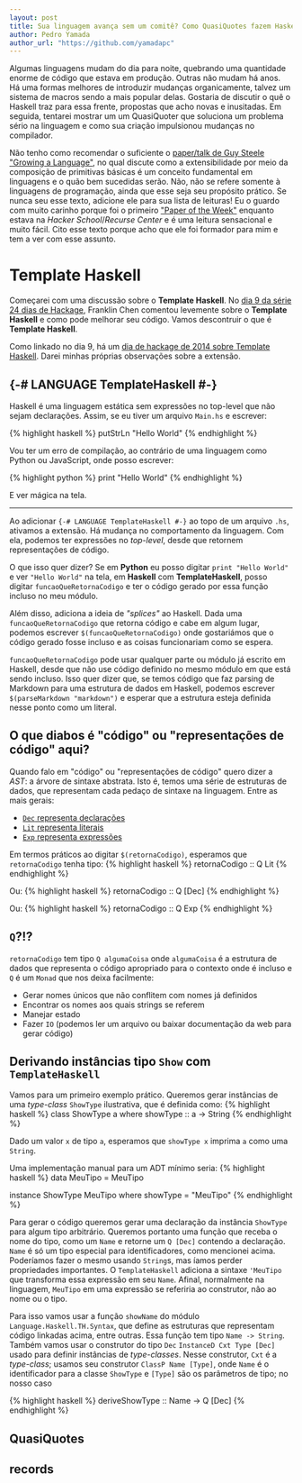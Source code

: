 ```yaml
---
layout: post
title: Sua linguagem avança sem um comitê? Como QuasiQuotes fazem Haskell avançar rápido, agora.
author: Pedro Yamada
author_url: "https://github.com/yamadapc"
---
```

Algumas linguagens mudam do dia para noite, quebrando uma quantidade enorme de
código que estava em produção. Outras não mudam há anos. Há uma formas
melhores de introduzir mudanças organicamente, talvez um sistema de macros
sendo a mais popular delas. Gostaria de discutir o quê o Haskell traz para essa
frente, propostas que acho novas e inusitadas. Em seguida, tentarei mostrar um
um QuasiQuoter que soluciona um problema sério na linguagem e como sua criação
impulsionou mudanças no compilador.

<!-- more -->

Não tenho como recomendar o suficiente o
[paper/talk de Guy Steele "Growing a Language"](https://www.cs.virginia.edu/~evans/cs655/readings/steele.pdf),
no qual discute como a extensibilidade por meio da composição de primitivas
básicas é um conceito fundamental em linguagens e o quão bem sucedidas
serão. Não, não se refere somente à linguagens de programação, ainda que esse
seja seu propósito prático. Se nunca seu esse texto, adicione ele para sua
lista de leituras! Eu o guardo com muito carinho porque foi o primeiro ["Paper
of the Week"](https://www.recurse.com/blog/41-introducing-paper-of-the-week)
enquanto estava na _Hacker School_/_Recurse Center_ e é uma leitura sensacional
e muito fácil. Cito esse texto porque acho que ele foi formador para mim e
tem a ver com esse assunto.

# Template Haskell
Começarei com uma discussão sobre o **Template Haskell**. No
[dia 9 da série 24 dias de Hackage](/2015/12/16/24-dias-de-hackage-2015-dia-9-pontos-interessantes-do-template-haskell.html),
Franklin Chen comentou levemente sobre o **Template Haskell** e como pode
melhorar seu código. Vamos descontruir o que é **Template Haskell**.

Como linkado no dia 9, há um
[dia de hackage de 2014 sobre Template Haskell](https://ocharles.org.uk/blog/guest-posts/2014-12-22-template-haskell.html).
Darei minhas próprias observações sobre a extensão.

## {-# LANGUAGE TemplateHaskell #-}
Haskell é uma linguagem estática sem expressões no top-level que não sejam
declarações. Assim, se eu tiver um arquivo `Main.hs` e escrever:

{% highlight haskell %}
putStrLn "Hello World"
{% endhighlight %}

Vou ter um erro de compilação, ao contrário de uma linguagem como Python ou
JavaScript, onde posso escrever:

{% highlight python %}
print "Hello World"
{% endhighlight %}

E ver mágica na tela.

- - -

Ao adicionar `{-# LANGUAGE TemplateHaskell #-}` ao topo de um arquivo `.hs`,
ativamos a extensão. Há mudança no comportamento da linguagem. Com ela, podemos
ter expressões no _top-level_, desde que retornem representações de código.

O que isso quer dizer? Se em **Python** eu posso digitar `print "Hello World"`
e ver `"Hello World"` na tela, em **Haskell** com **TemplateHaskell**, posso
digitar `funcaoQueRetornaCodigo` e ter o código gerado por essa função incluso
no meu módulo.

Além disso, adiciona a ideia de _"splices"_ ao Haskell. Dada uma
`funcaoQueRetornaCodigo` que retorna código e cabe em algum lugar, podemos
escrever `$(funcaoQueRetornaCodigo)` onde gostariámos que o código gerado fosse
incluso e as coisas funcionariam como se espera.

`funcaoQueRetornaCodigo` pode usar qualquer parte ou módulo já escrito em
Haskell, desde que não use código definido no mesmo módulo em que está sendo
incluso. Isso quer dizer que, se temos código que faz parsing de Markdown para
uma estrutura de dados em Haskell, podemos escrever `$(parseMarkdown
"markdown")` e esperar que a estrutura esteja definida nesse ponto como um
literal.

## O que diabos é "código" ou "representações de código" aqui?
Quando falo em "código" ou "representações de código" quero dizer a _AST_: a
árvore de sintaxe abstrata. Isto é, temos uma série de estruturas de dados, que
representam cada pedaço de sintaxe na linguagem. Entre as mais gerais:

- [`Dec` representa declarações](http://hackage.haskell.org/package/template-haskell-2.9.0.0/docs/Language-Haskell-TH-Syntax.html#t:Dec)
- [`Lit` representa literais](http://hackage.haskell.org/package/template-haskell-2.9.0.0/docs/Language-Haskell-TH-Syntax.html#t:Lit)
- [`Exp` representa expressões](http://hackage.haskell.org/package/template-haskell-2.9.0.0/docs/Language-Haskell-TH-Syntax.html#t:Exp)

Em termos práticos ao digitar `$(retornaCodigo)`, esperamos que `retornaCodigo`
tenha tipo:
{% highlight haskell %}
retornaCodigo :: Q Lit
{% endhighlight %}

Ou:
{% highlight haskell %}
retornaCodigo :: Q [Dec]
{% endhighlight %}

Ou:
{% highlight haskell %}
retornaCodigo :: Q Exp
{% endhighlight %}

## `Q`?!?
`retornaCodigo` tem tipo `Q algumaCoisa` onde `algumaCoisa` é a estrutura de
dados que representa o código apropriado para o contexto onde é incluso e `Q` é
um `Monad` que nos deixa facilmente:

- Gerar nomes únicos que não conflitem com nomes já definidos
- Encontrar os nomes aos quais strings se referem
- Manejar estado
- Fazer `IO` (podemos ler um arquivo ou baixar documentação da web para gerar
  código)

## Derivando instâncias tipo `Show` com `TemplateHaskell`
Vamos para um primeiro exemplo prático. Queremos gerar instâncias de uma
_type-class_ `ShowType` ilustrativa, que é definida como:
{% highlight haskell %}
class ShowType a where
    showType :: a -> String
{% endhighlight %}

Dado um valor `x` de tipo `a`, esperamos que `showType x` imprima `a` como uma
`String`.

Uma implementação manual para um ADT mínimo seria:
{% highlight haskell %}
data MeuTipo = MeuTipo

instance ShowType MeuTipo where
    showType = "MeuTipo"
{% endhighlight %}

Para gerar o código queremos gerar uma declaração da instância `ShowType` para
algum tipo arbitrário. Queremos portanto uma função que receba o nome do tipo,
como um `Name` e retorne um `Q [Dec]` contendo a declaração. `Name` é só um
tipo especial para identificadores, como mencionei acima. Poderíamos fazer o
mesmo usando `String`s, mas íamos perder propriedades importantes. O
`TemplateHaskell` adiciona a sintaxe `'MeuTipo` que transforma essa expressão
em seu `Name`. Afinal, normalmente na linguagem, `MeuTipo` em uma expressão se
referiria ao construtor, não ao nome ou o tipo.

Para isso vamos usar a função `showName` do módulo
`Language.Haskell.TH.Syntax`, que define as estruturas que representam código
linkadas acima, entre outras. Essa função tem tipo `Name -> String`. Também
vamos usar o construtor do tipo `Dec` `InstanceD Cxt Type [Dec]` usado para
definir instâncias de _type-classes_. Nesse construtor, `Cxt` é a _type-class_;
usamos seu construtor `ClassP Name [Type]`, onde `Name` é o identificador para
a classe `ShowType` e `[Type]` são os parâmetros de tipo; no nosso caso

{% highlight haskell %}
deriveShowType :: Name -> Q [Dec]
{% endhighlight %}

## QuasiQuotes

## records


